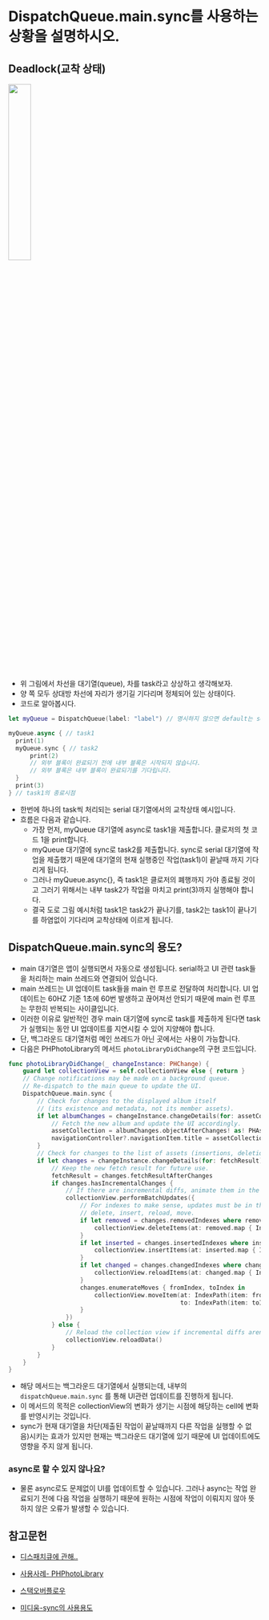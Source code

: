 # DispatchQueue.main.sync를 사용하는 상황을 설명하시오.

## Deadlock(교착 상태)

<image src = "https://github.com/Swift-Master/SwiftMaster17_Team13_Study/assets/116094622/b2b4d893-ca11-4af6-9396-3dd1be890b66" width = 30%></image>


- 위 그림에서 차선을 대기열(queue), 차를 task라고 상상하고 생각해보자. 
- 양 쪽 모두 상대방 차선에 자리가 생기길 기다리며 정체되어 있는 상태이다.
- 코드로 알아봅시다.

```swift
let myQueue = DispatchQueue(label: "label") // 명시하지 않으면 default는 serial

myQueue.async { // task1
  print(1)
  myQueue.sync { // task2
	  print(2)
      // 외부 블록이 완료되기 전에 내부 블록은 시작되지 않습니다.
      // 외부 블록은 내부 블록이 완료되기를 기다립니다.
  }
  print(3)
} // task1의 종료시점
```
- 한번에 하나의 task씩 처리되는 serial 대기열에서의 교착상태 예시입니다.
- 흐름은 다음과 같습니다.
	- 가장 먼저, myQueue 대기열에 async로 task1을 제출합니다. 클로저의 첫 코드 1을 print합니다.
	- myQueue 대기열에 sync로 task2를 제출합니다. sync로 serial 대기열에 작업을 제출했기 때문에 대기열의 현재 실행중인 작업(task1)이 끝날때 까지 기다리게 됩니다.
	- 그러나 myQueue.async{}, 즉 task1은 클로저의 폐행까지 가야 종료될 것이고 그러기 위해서는 내부 task2가 작업을 마치고 print(3)까지 실행해야 합니다.
	- 결국 도로 그림 예시처럼 task1은 task2가 끝나기를, task2는 task1이 끝나기를 하염없이 기다리며 교착상태에 이르게 됩니다.

## DispatchQueue.main.sync의 용도?

- main 대기열은 앱이 실행되면서 자동으로 생성됩니다. serial하고 UI 관련 task들을 처리하는 main 쓰레드와 연결되어 있습니다.
- main 쓰레드는 UI 업데이트 task들을 main 런 루프로 전달하여 처리합니다. UI 업데이트는 60HZ 기준 1초에 60번 발생하고 끊어져선 안되기 때문에 main 런 루프는 무한히 반복되는 사이클입니다.
- 이러한 이유로 일반적인 경우 main 대기열에 sync로 task를 제출하게 된다면 task가 실행되는 동안 UI 업데이트를 지연시킬 수 있어 지양해야 합니다.
- 단, 백그라운드 대기열처럼 메인 쓰레드가 아닌 곳에서는 사용이 가능합니다.
- 다음은 PHPhotoLibrary의 메서드 `photoLibraryDidChange`의 구현 코드입니다.
```swift
func photoLibraryDidChange(_ changeInstance: PHChange) {
    guard let collectionView = self.collectionView else { return }
    // Change notifications may be made on a background queue.
    // Re-dispatch to the main queue to update the UI.
    DispatchQueue.main.sync {
        // Check for changes to the displayed album itself
        // (its existence and metadata, not its member assets).
        if let albumChanges = changeInstance.changeDetails(for: assetCollection) {
            // Fetch the new album and update the UI accordingly.
            assetCollection = albumChanges.objectAfterChanges! as! PHAssetCollection
            navigationController?.navigationItem.title = assetCollection.localizedTitle
        }
        // Check for changes to the list of assets (insertions, deletions, moves, or updates).
        if let changes = changeInstance.changeDetails(for: fetchResult) {
            // Keep the new fetch result for future use.
            fetchResult = changes.fetchResultAfterChanges
            if changes.hasIncrementalChanges {
                // If there are incremental diffs, animate them in the collection view.
                collectionView.performBatchUpdates({
                    // For indexes to make sense, updates must be in this order:
                    // delete, insert, reload, move.
                    if let removed = changes.removedIndexes where removed.count > 0 {
                        collectionView.deleteItems(at: removed.map { IndexPath(item: $0, section:0) })
                    }
                    if let inserted = changes.insertedIndexes where inserted.count > 0 {
                        collectionView.insertItems(at: inserted.map { IndexPath(item: $0, section:0) })
                    }
                    if let changed = changes.changedIndexes where changed.count > 0 {
                        collectionView.reloadItems(at: changed.map { IndexPath(item: $0, section:0) })
                    }
                    changes.enumerateMoves { fromIndex, toIndex in
                        collectionView.moveItem(at: IndexPath(item: fromIndex, section: 0),
                                                to: IndexPath(item: toIndex, section: 0))
                    }
                })
            } else {
                // Reload the collection view if incremental diffs aren't available.
                collectionView.reloadData()
            }
        }
    }
}
```

- 해당 메서드는 백그라운드 대기열에서 실행되는데, 내부의 `dispatchQueue.main.sync` 를 통해 UI관련 업데이트를 진행하게 됩니다.
- 이 메서드의 목적은 collectionView의 변화가 생기는 시점에 해당하는 cell에 변화를 반영시키는 것입니다.
- sync가 현재 대기열을 차단(제출된 작업이 끝날때까지 다른 작업을 실행할 수 없음)시키는 효과가 있지만 현재는 백그라운드 대기열에 있기 때문에 UI 업데이트에도 영향을 주지 않게 됩니다.
### async로 할 수 있지 않나요?
- 물론 async로도 문제없이 UI를 업데이트할 수 있습니다. 그러나 async는 작업 완료되기 전에 다음 작업을 실행하기 때문에 원하는 시점에 작업이 이뤄지지 않아 뜻하지 않은 오류가 발생할 수 있습니다.

## 참고문헌 
- [디스패치큐에 관해..](https://yagom.net/forums/topic/%EC%95%BC%EA%B3%B0%EB%8B%B7%EB%84%B7-%EC%A7%88%EB%AC%B8%EB%AA%A8%EC%9D%8C-6/)

- [사용사례- PHPhotoLibrary](https://developer.apple.com/documentation/photokit/phphotolibrarychangeobserver)

- [스택오버플로우](https://stackoverflow.com/questions/44324595/difference-between-dispatchqueue-main-async-and-dispatchqueue-main-sync)

- [미디움-sync의 사용용도](https://sarawanak.medium.com/demystifying-dispatchqueue-main-sync-b59b77e4f502)